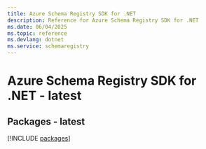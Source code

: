 ```yaml
---
title: Azure Schema Registry SDK for .NET
description: Reference for Azure Schema Registry SDK for .NET
ms.date: 06/04/2025
ms.topic: reference
ms.devlang: dotnet
ms.service: schemaregistry
---
```

# Azure Schema Registry SDK for .NET - latest
## Packages - latest
[!INCLUDE [packages](schema-registry-index.md)]